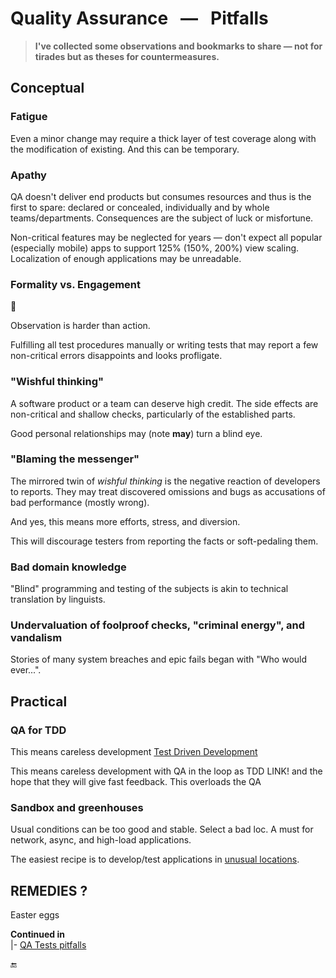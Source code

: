 # Quality Assurance &nbsp; &mdash; &nbsp; Pitfalls

> **I've collected some observations and bookmarks to share &mdash; not for tirades but as theses for countermeasures.**
 
## Conceptual

### Fatigue

Even a minor change may require a thick layer of test coverage along with the modification of existing. And this can be temporary.

### Apathy

QA doesn't deliver end products but consumes resources and thus is the first to spare: declared or concealed, individually and by whole teams/departments. Consequences are the subject of luck or misfortune. 

Non-critical features may be neglected for years &mdash; don't expect all popular (especially mobile) apps to support 125% (150%, 200%) view scaling. Localization of enough applications may be unreadable. 

###  Formality vs. Engagement 

🚧 

Observation is harder than action. 

Fulfilling all test procedures manually or writing tests that may report a few non-critical errors disappoints and looks profligate.

### "Wishful thinking"

A software product or a team can deserve high credit. The side effects are non-critical and shallow checks, particularly of the established parts.

Good personal relationships may (note **may**) turn a blind eye.

### "Blaming the messenger"

The mirrored twin of _wishful thinking_ is the negative reaction of developers to reports. 
They may treat discovered omissions and bugs as accusations of bad performance (mostly wrong).

And yes, this means more efforts, stress, and diversion.

This will discourage testers from reporting the facts or soft-pedaling them.

### Bad domain knowledge

"Blind" programming and testing of the subjects is akin to technical translation by linguists.

### Undervaluation of foolproof checks, "criminal energy", and vandalism

Stories of many system breaches and epic fails began with "Who would ever...". 

## Practical

 ### QA for TDD

This means careless development  [Test Driven Development](../../tests/asDrive)

This means careless development with QA in the loop as TDD LINK! and the hope that they will give fast feedback. This overloads the QA

### Sandbox and greenhouses

Usual conditions can be too good and stable.  Select a bad loc. A must for network, async, and high-load applications.

The easiest recipe is to develop/test applications in [unusual locations](../../../pencraft/README%2B/offtopic/anti-home-office.md).

## REMEDIES ?

Easter eggs

**Continued in**\
|- [QA Tests pitfalls](../../tests/asQA/README+/QA_tests-pitfalls.md)

🔚
